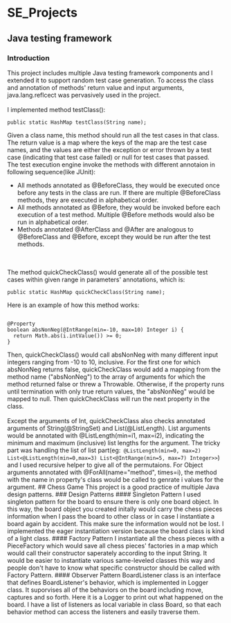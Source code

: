 # SE_Projects
## Java testing framework
### Introduction
This project includes multiple Java testing framework components and I extended it to support random test case generation. To access the class and annotation of methods' return value and input arguments, java.lang.reflcect was pervasively used in the project. 
<br>
<br>
I implemented method testClass():<br>
<pre><code>public static HashMap<String, Throwable> testClass(String name);</code></pre>
Given a class name, this method should run all the test cases in that class. The return value is a map where the keys of the map are the test case names, and the values are either the exception or error thrown by a test case (indicating that test case failed) or null for test cases that passed. 
<br>
The test execution engine invoke the methods with different annotaion in following sequence(like JUnit):
+ All methods annotated as @BeforeClass, they would be executed once before any tests in the class are run. If there are multiple @BeforeClass methods, they are executed in alphabetical order.
+ All methods annotated as @Before, they would be invoked before each execution of a test method. Multiple @Before methods would also be run in alphabetical order.
+ Methods annotated @AfterClass and @After are analogous to @BeforeClass and @Before, except they would be run after the test methods.
<br>
<br>
The method quickCheckClass() would generate all of the possible test cases within given range in parameters' annotations, which is:
<pre><code>public static HashMap<String, Object[]> quickCheckClass(String name);</code></pre>
Here is an example of how this method works:
<pre><code>
@Property
boolean absNonNeg(@IntRange(min=-10, max=10) Integer i) {
  return Math.abs(i.intValue()) >= 0;
}
</code></pre>
Then, quickCheckClass() would call absNonNeg with many different input integers ranging from -10 to 10, inclusive. For the first one for which absNonNeg returns false, quickCheckClass would add a mapping from the method name ("absNonNeg") to the array of arguments for which the method returned false or threw a Throwable. Otherwise, if the property runs until termination with only true return values, the "absNonNeg" would be mapped to null. Then quickCheckClass will run the next property in the class.
<br>
<br>
Except the arguments of Int, quickCheckClass also checks annotated arguments of String(@StringSet) and List(@ListLength). 
List arguments would be annotated with @ListLength(min=i1, max=i2), indicating the minimum and maximum (inclusive) list lengths for the argument. The tricky part was handling the list of list part(eg:<code> @ListLength(min=0, max=2) List<@ListLength(min=0,max=3) List<@IntRange(min=5, max=7) Integer>></code>) and I used recursive helper to give all of the permutaions.
For Object arguments annotated with @ForAll(name="method", times=i), the method with the name in property's class would be called to genrate i values for the argument.
## Chess Game
This project is a good practice of multiple Java design patterns.
### Design Patterns
#### Singleton Pattern
I used singleton pattern for the board to ensure there is only one board object. In this way, the board object you created initally would carry the chess pieces information when I pass the board to other class or in case I instantiate a board again by accident. This make sure the information would not be lost. I implemented the eager instantiation version because the board class is kind of a light class.
#### Factory Pattern
I instantiate all the chess pieces with a PieceFactory which would save all chess pieces' factories in a map which would call their constructor saperately according to the input String. It would be easier to instantiate various same-leveled classes this way and people don't have to know what specific constructor should be called with Factory Pattern.
#### Observer Pattern
BoardListener class is an interface that defines BoardListener's behavior, which is implemented in Logger class. It suporvises all of the behaviors on the board including move, captures and so forth. Here it is a Logger to print out what happened on the board. I have a list of listeners as local variable in class Board, so that each behavior method can access the listeners and easily traverse them.


